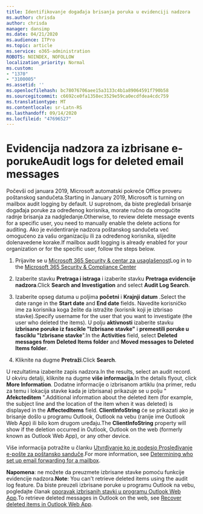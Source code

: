 ```yaml
---
title: Identifikovanje događaja brisanja poruka u evidenciji nadzora
ms.author: chrisda
author: chrisda
manager: dansimp
ms.date: 04/21/2020
ms.audience: ITPro
ms.topic: article
ms.service: o365-administration
ROBOTS: NOINDEX, NOFOLLOW
localization_priority: Normal
ms.custom:
- "1370"
- "3100005"
ms.assetid: ''
ms.openlocfilehash: bc78076706aee15a3133c4b1a89064591f790b58
ms.sourcegitcommit: c6692ce0fa1358ec3529e59ca0ecdfdea4cdc759
ms.translationtype: MT
ms.contentlocale: sr-Latn-RS
ms.lasthandoff: 09/14/2020
ms.locfileid: "47696527"
---
```

# <a name="audit-logs-for-deleted-email-messages"></a><span data-ttu-id="e9ca1-102">Evidencija nadzora za izbrisane e-poruke</span><span class="sxs-lookup"><span data-stu-id="e9ca1-102">Audit logs for deleted email messages</span></span>

<span data-ttu-id="e9ca1-103">Počevši od januara 2019, Microsoft automatski pokreće Office proveru poštanskog sandučeta.</span><span class="sxs-lookup"><span data-stu-id="e9ca1-103">Starting in January 2019, Microsoft is turning on mailbox audit logging by default.</span></span> <span data-ttu-id="e9ca1-104">U suprotnom, da biste pregledali brisanje događaja poruke za određenog korisnika, morate ručno da omogućite radnje brisanja za nadgledanje.</span><span class="sxs-lookup"><span data-stu-id="e9ca1-104">Otherwise, to review delete message events for a specific user, you need to manually enable the delete actions for auditing.</span></span> <span data-ttu-id="e9ca1-105">Ako je evidentiranje nadzora poštanskog sandučeta već omogućeno za vašu organizaciju ili za određenog korisnika, slijedite dolenavedene korake.</span><span class="sxs-lookup"><span data-stu-id="e9ca1-105">If mailbox audit logging is already enabled for your organization or for the specific user, follow the steps below.</span></span>

1. <span data-ttu-id="e9ca1-106">Prijavite se u [Microsoft 365 Security & centar za usaglašenost](https://protection.office.com/)</span><span class="sxs-lookup"><span data-stu-id="e9ca1-106">Log in to the [Microsoft 365 Security & Compliance Center](https://protection.office.com/)</span></span>

2. <span data-ttu-id="e9ca1-107">Izaberite stavku **Pretraga i istraga** i izaberite stavku **Pretraga evidencije nadzora**.</span><span class="sxs-lookup"><span data-stu-id="e9ca1-107">Click **Search and Investigation** and select **Audit Log Search**.</span></span>

3. <span data-ttu-id="e9ca1-108">Izaberite opseg datuma u poljima **početni** i **Krajnji datum** .</span><span class="sxs-lookup"><span data-stu-id="e9ca1-108">Select the date range in the **Start date** and **End date** fields.</span></span> <span data-ttu-id="e9ca1-109">Navedite korisničko ime za korisnika koga želite da istražite (korisnik koji je izbrisao stavke).</span><span class="sxs-lookup"><span data-stu-id="e9ca1-109">Specify username for the user that you want to investigate (the user who deleted the items).</span></span> <span data-ttu-id="e9ca1-110">U polju **aktivnosti** izaberite stavku **izbrisane poruke iz fascikle "Izbrisane stavke"** i **premestili poruke u fasciklu "Izbrisane stavke**".</span><span class="sxs-lookup"><span data-stu-id="e9ca1-110">In the **Activities** field, select **Deleted messages from Deleted Items folder** and **Moved messages to Deleted Items folder**.</span></span>

4. <span data-ttu-id="e9ca1-111">Kliknite na dugme **Pretraži**.</span><span class="sxs-lookup"><span data-stu-id="e9ca1-111">Click **Search**.</span></span>

<span data-ttu-id="e9ca1-112">U rezultatima izaberite zapis nadzora.</span><span class="sxs-lookup"><span data-stu-id="e9ca1-112">In the results, select an audit record.</span></span> <span data-ttu-id="e9ca1-113">U okviru detalji, kliknite na dugme **više informacija**.</span><span class="sxs-lookup"><span data-stu-id="e9ca1-113">In the details flyout, click **More Information**.</span></span> <span data-ttu-id="e9ca1-114">Dodatne informacije o izbrisanom artiklu (na primer, redu za temu i lokacija stavke kada je izbrisana) prikazuje se u polju " **Afekcteditem** ".</span><span class="sxs-lookup"><span data-stu-id="e9ca1-114">Additional information about the deleted item (for example, the subject line and the location of the item when it was deleted) is displayed in the **AffectedItems** field.</span></span> <span data-ttu-id="e9ca1-115">**ClientInfoString** će se prikazati ako je brisanje došlo u programu Outlook, Outlook na vebu (ranije ime Outlook Web App) ili bilo kom drugom uređaju.</span><span class="sxs-lookup"><span data-stu-id="e9ca1-115">The **ClientInfoString** property will show if the deletion occurred in Outlook, Outlook on the web (formerly known as Outlook Web App), or any other device.</span></span>

<span data-ttu-id="e9ca1-116">Više informacija potražite u članku [Utvrđivanje ko je podesio Prosleđivanje e-pošte za poštansko sanduče](https://docs.microsoft.com/microsoft-365/compliance/auditing-troubleshooting-scenarios#determine-if-a-user-deleted-email-items).</span><span class="sxs-lookup"><span data-stu-id="e9ca1-116">For more information, see [Determining who set up email forwarding for a mailbox](https://docs.microsoft.com/microsoft-365/compliance/auditing-troubleshooting-scenarios#determine-if-a-user-deleted-email-items).</span></span>

<span data-ttu-id="e9ca1-117">**Napomena**: ne možete da preuzmete izbrisane stavke pomoću funkcije evidencije nadzora.</span><span class="sxs-lookup"><span data-stu-id="e9ca1-117">**Note**: You can't retrieve deleted items using the audit log feature.</span></span> <span data-ttu-id="e9ca1-118">Da biste preuzeli izbrisane poruke u programu Outlook na vebu, pogledajte članak [oporavak izbrisanih stavki u programu Outlook Web App](https://support.office.com/article/C3D8FC15-EEEF-4F1C-81DF-E27964B7EDD4).</span><span class="sxs-lookup"><span data-stu-id="e9ca1-118">To retrieve deleted messages in Outlook on the web, see [Recover deleted items in Outlook Web App](https://support.office.com/article/C3D8FC15-EEEF-4F1C-81DF-E27964B7EDD4).</span></span>
